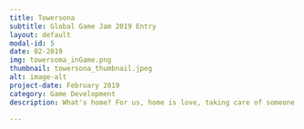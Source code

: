 ```yaml
---
title: Towersona
subtitle: Global Game Jam 2019 Entry
layout: default
modal-id: 5
date: 02-2019
img: towersoma_inGame.png
thumbnail: towersona_thumbnail.jpeg
alt: image-alt
project-date: February 2019
category: Game Development
description: What's home? For us, home is love, taking care of someone. That's why we created a "Tamagochi Defense" game, where face waves of enemies with your pets, the Towersonas. Awarded for Best Technology at jam site.

---
```

